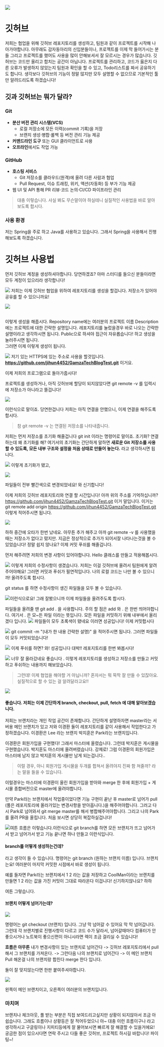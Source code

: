 ![](https://gamzatech-bucket.s3.ap-northeast-2.amazonaws.com/post-images/9d20c417-b146-44c4-b47d-d95e0ca19227_image.png)

# 깃허브

저희는 협업을 위해 깃허브 레포지토리를 생성하고, 팀원과 같이 프로젝트를 시작해 나아가야합니다.
아무래도 감자동아리의 신입분들이나, 프로젝트를 이제 막 들어가시는 분들 그리고 프로젝트를 했어도
사용을 많이 안해보셔서 잘 모르시는 경우가 많습니다. 깃허브는 코드만 올리고 합치는 공간이 아닙니다.
프로젝트를 관리하고, 코드가 옳은지 다른 오류가 발생하지 않았는지 팀원과 확인을 할 수 있고,
Todo리스트를 짜서 공유하기도 합니다. 생각보다 깃허브의 기능이 정말 많지만 모두 설명할 수 없으므로
기본적인 툴만 알려드리도록 하겠습니다!

## 깃과 깃허브는 뭐가 달라?

### Git

* **분산 버전 관리 시스템(VCS)**
    * 로컬 저장소에 모든 이력(commit 기록)을 저장
    * 브랜치 생성·병합·롤백 등 버전 관리 기능 제공
* **커맨드라인 도구** 또는 GUI 클라이언트로 사용
* **오프라인**에서도 작업 가능

### GitHub

* **호스팅 서비스**
    * Git 저장소를 클라우드(원격)에 올려 다른 사람과 협업
    * Pull Request, 이슈 트래킹, 위키, 액션(자동화) 등 부가 기능 제공
* 웹 UI 및 API 통해 PR 리뷰·코드 논의·CI/CD 파이프라인 관리

> 대충 이렇습니다. 사실 봐도 무슨말이야 하실테니 실질적인 사용법을 바로 알아보도록 합시다.

### 사용 환경

저는 Spring을 주로 하고 Java를 사용하고 있습니다. 그래서 Spring을 사용해서 진행해보도록 하겠습니다.

# 깃허브 사용법

먼저 깃허브 계정을 생성하셔야합니다. 당연하겠죠? 아마 스터디를 들으신 분들이라면 모두 계정이 있으리라 생각합니다!

![](https://gamzatech-bucket.s3.ap-northeast-2.amazonaws.com/post-images/8a28e349-356c-4a73-b8f8-f1ae6b12a2de_image.png)
저희는 이제 깃허브 협업을 위하여 레포지토리를 생성을 할겁니다. 저장소가 있어야 공유를 할 수 있으니까요!

![](https://gamzatech-bucket.s3.ap-northeast-2.amazonaws.com/post-images/cce475f3-8cc4-4ef9-a1ae-8e9a4fc01e9c_image.png)

<br>
이렇게 생성을 해줍시다. Repository name에는 여러분의 프로젝트 이름
Description에는 프로젝트에 대한 간략한 설명입니다. 레포지토리를 눌렀을경우 바로 나오는 간략한 설명이라고 생각하시면 됩니다.
Public으로 하셔야 접근이 자유롭습니다! 하고 생성을 눌러주시면 됩니다.

<br>
그러면 이제 이렇게 생성이 됩니다.

![](https://gamzatech-bucket.s3.ap-northeast-2.amazonaws.com/post-images/365532c7-2a36-4f89-ba02-0e8828696c86_image.png)
저기 있는 HTTPS에 있는 주소로 사용을 할것입니다.
**https://github.com/jihun4452/GamzaTechBlogTest.git** 이거요.

이제 저희의 프로그램으로 돌아가줍시다!

프로젝트를 생성하거나, 아직 깃허브에 할당이 되지않았다면 git remote -v 를 입력시에 저장소가 아니라고 뜰겁니다!

![](https://gamzatech-bucket.s3.ap-northeast-2.amazonaws.com/post-images/c0ad3d18-a411-4295-989f-f7f3648c9aa5_image.png)

이런식으로 말이죠. 당연한겁니다 저희는 아직 연결을 안했으니, 이제 연결을 해주도록 합시다.

> 참 git remote -v 는 연결된 저장소를 나타내줍니다.

저희는 먼저 저장소를 초기화 해줄겁니다 git init 이라는 명령어로 말이죠. 초기화? 연결하는데 왜 초기화를 해?
여기서의 초기화는 간단하게 말하면 **새로운 Git 저장소를 사용할 수 있도록, 모든 내부 구조와 설정을 처음 상태로 만들어 놓는다.**
라고 생각하시면 됩니다.

![](https://gamzatech-bucket.s3.ap-northeast-2.amazonaws.com/post-images/7bca3033-84ea-413b-951e-e6bbf6b447e3_image.png)
이렇게 초기화가 됐고,

![](https://gamzatech-bucket.s3.ap-northeast-2.amazonaws.com/post-images/af637ca5-36fd-49e4-a569-7ad90b43d128_image.png)

파일들이 전부 빨간색으로 변경되었네요! 와 신기합니다!

이제 저희의 깃허브 레포지토리와 연결 할 시간입니다! 아까 위의 주소를 기억하십니까? https://github.com/jihun4452/GamzaTechBlogTest.git 이거 말입니다.
이거는 git remote add origin https://github.com/jihun4452/GamzaTechBlogTest.git 이렇게 적어주시면 됩니다.

![](https://gamzatech-bucket.s3.ap-northeast-2.amazonaws.com/post-images/0866e10a-4de7-45f7-b79a-fc90fcb05fc0_image.png)

하하 중간에 오타가 한번 났네요. 아무튼 추가 해주고 아까 git remote -v 를 사용했을때는 저장소가 없다고 떴지만.
지금은 정상적으로 추가가 되어서잘 나타나는것을 볼 수 있었습니다! 정말 쉽지 않나요? 이제 커밋 푸쉬를 해줄겁니다.

먼저 해주려면 저희의 변경 사항이 있어야합니다. Hello 클래스를 만들고 적용해봅시다.

![](https://gamzatech-bucket.s3.ap-northeast-2.amazonaws.com/post-images/ac1020c1-f05e-4eb2-b3bf-9a2399e2e974_image.png)
이렇게 저희의 수정사항이 생겼습니다. 저희는 이걸 깃허브에 올려서 팀원에게 알려주어야해요! 그러면 커밋과 푸쉬가 필연적입니다.
나의 로컬 코드는 나만 볼 수 있으니까! 올려주도록 합시다.

git status 를 하면 수정사항이 생긴 파일들을 모두 볼 수 있습니다.

![](https://gamzatech-bucket.s3.ap-northeast-2.amazonaws.com/post-images/a05f8604-c993-4b64-89fa-8c8609e1377b_image.png)이런식으로요! 그래 잘봤으니까 이제 파일들을 올려주도록 합시다.

파일들을 올려줄 땐 git add . 을 사용합니다. 주의 할 점은 add 와 . 은 한번 띄어야합니다. 여기서 . 은 모\~든 파일 이라는 뜻입니다.
모든 파일을 커밋하기 위해 내부에서 올리겠다 입니다.
![](https://gamzatech-bucket.s3.ap-northeast-2.amazonaws.com/post-images/b5a3e391-61a3-4290-b922-5193118996f2_image.png)
파일들이 모두 초록색이 됐네요 이러면 성공입니다! 이제 커밋합시다

![](https://gamzatech-bucket.s3.ap-northeast-2.amazonaws.com/post-images/7728a0ba-87a9-4c95-ae34-6d52c5d8920e_image.png)
git commit -m "(내가 한 내용 간략한 설명)" 을 적어주시면 됩니다. 그러면 파일들이 모두 커밋되었습니다!

![](https://gamzatech-bucket.s3.ap-northeast-2.amazonaws.com/post-images/1d3e1923-b711-4003-bc3f-647360093f5b_image.png)
이제 푸쉬를 하면? 와! 성공입니다 대박!! 레포지토리를 한번 봐봅시다!

![](https://gamzatech-bucket.s3.ap-northeast-2.amazonaws.com/post-images/06954d18-0b6c-4cb5-b368-cf838cf42436_image.png)
너무 잘 올라갔네요 좋습니다 . 이렇게 레포지토리를 생성하고 저장소를 만들고 커밋하고 푸쉬하는 내용까지 해보았습니다.

> 그런데! 이제 협업을 해야할 거 아닙니까? 혼자서는 뭐 뚝딱 잘 만들 수 있잖아요.
> 실질적으로 할 수 있는 걸 알려달라고요!!

![](https://gamzatech-bucket.s3.ap-northeast-2.amazonaws.com/post-images/df2f692e-6f86-4130-a427-64d2f048cfc5_image.png)

#### 좋습니다. 저희는 이제 간단하게 branch, checkout, pull, fetch 에 대해 알아보겠습니다.

저희는 브랜치라는 개인 작업 공간이 존재합니다. 간단하게 설명하자면 master라는 서버용 메인 브랜치가 있고 저와
이경환 둘이 레포지토리를 같이 사용해서 작업한다고 가정하겠습니다.
이경환은 Lee 라는 브랜치
박지훈은 Park라는 브랜치입니다.

이경환은 회원가입을 구현했다! 그래서 마스터에 올렸습니다. 그런데 박지훈은 게시물을 구현했습니다.
박지훈도 마스터에 올려버렸습니다. 강제로! 그럼 이경환의 회원가입은 마스터에 남지 않고 박지훈의 게시물만 남게 되는겁니다..

> 이럴 경우, 아니 회원가입 게시물을 두개를 합쳐서 올려야지 진짜 함 쳐줄까? 라는 말을 들을 수 있습니다.

이럴경우는 마스터에 이경환이 올린 회원가입을 받아와 merge 한 후에 회원가입 + 게시물 종합버전으로 master에 올려야합니다.

만약 Park라는 브랜치에서 작업중이었다면 기능 구현이 끝난 후 master로 넘어가
pull (풀은 레포지토리에 올라가있는 변경사항을 받아옵니다.)을 해주어야합니다.
그러고 다시 Park로 넘어와서 git merge master를 해서 병합해주어야합니다.
그리고 나의 Park를 올려 PR을 올립니다. 처음 보시면 상당히 복잡하실겁니다!

![](https://gamzatech-bucket.s3.ap-northeast-2.amazonaws.com/post-images/ac62d62e-c3a3-494e-9ec5-c0103034fb39_image.png)여튼 흐름은 이렇습니다.이런식으로 git branch를 하면 모든 브랜치가 뜨고 넘어가서 받고 넘어가서 받고 기능 끝나면 하나 만들고 이런식입니다.

#### branch를 어떻게 생성하는건데?

라고 생각이 들 수 있습니다. 명령어는 git branch (원하는 브랜치 이름) 입니다.
브랜치는요! 여러분이 마지막 커밋한 시점에서 바로 생성이 됩니다.

예를 들자면 Park라는 브랜치에서 1 2 라는 값을 저장하고 CoolMan이라는 브랜치를 만들면 1 2 라는 값을 가진 커밋이 그대로 따라온다 이겁니다! 신기하지않나요? 하하

여튼 그렇습니다.

#### 브랜치 어떻게 넘어가는데?

![](https://gamzatech-bucket.s3.ap-northeast-2.amazonaws.com/post-images/4402185d-d1aa-46f7-9b28-630acf498852_image.png)

명령어는 git checkout (브랜치) 입니다. 그냥 막 넘어갈 수 있어요 막 막 넘어갑니다.
그런데 각 브랜치별로 진행사항이 다르고 코드 수가 달라서, 넘어갈때마다 컴퓨터가 안좋으시거나 노트북이 좋으신편이 아니시라면 렉이 조금 걸리실 수 있습니다!

**흐름은 아무튼**
내가 변경사항이 있는 브랜치로 넘어간다 -> 깃허브 레포지토리에서 pull해서 그 브랜치를 가져온다. -> 그런다음 나의 브랜치로 넘어간다
-> 이 메인 브랜치 Pull 해온걸 나의 브랜치랑 합친다 merge 한다 입니다.

둘이 잘 맞지않는다면 한판 붙여주셔야합니다.

![](https://gamzatech-bucket.s3.ap-northeast-2.amazonaws.com/post-images/4d25492c-e8ff-4c0b-9e6b-6dc3dbe16a03_image.png)

왼쪽이 메인 브랜치이고, 오른쪽이 여러분의 브랜치입니다.

### 마치며

브랜치나 체크아웃, 풀 받는 부분은 직접 보여드리고싶지만 상황이 되지않아서 조금 아쉽습니다.
그래도 흐름이나 상황등은 잘 적어두었으니 아\~ 대충 이런 흐름이구나
라고 생각하시고 구글링이나 지피티등에게 잘 물어보시면 빠르게 잘 해결할 수 있을거에요!
궁금한 점이 있으시다면 연락 주시고 다들 좋은 깃허브, 프로젝트 하시길 바랍니다! 파이팅\~!